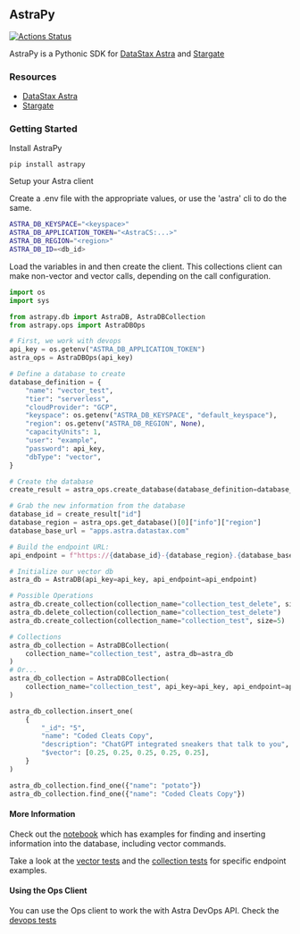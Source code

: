 ## AstraPy

[![Actions Status](https://github.com/datastax/astrapy/workflows/Tests/badge.svg)](https://github.com/datastax/astrapy/actions)

AstraPy is a Pythonic SDK for [DataStax Astra](https://astra.datastax.com) and [Stargate](https://stargate.io/)

### Resources

- [DataStax Astra](https://astra.datastax.com)
- [Stargate](https://stargate.io/)

### Getting Started

Install AstraPy

```shell
pip install astrapy
```

Setup your Astra client

Create a .env file with the appropriate values, or use the 'astra' cli to do the same.

```bash
ASTRA_DB_KEYSPACE="<keyspace>"
ASTRA_DB_APPLICATION_TOKEN="<AstraCS:...>"
ASTRA_DB_REGION="<region>"
ASTRA_DB_ID=<db_id>
```

Load the variables in and then create the client. This collections client can make non-vector and vector calls, depending on the call configuration.

```python
import os
import sys

from astrapy.db import AstraDB, AstraDBCollection
from astrapy.ops import AstraDBOps

# First, we work with devops
api_key = os.getenv("ASTRA_DB_APPLICATION_TOKEN")
astra_ops = AstraDBOps(api_key)

# Define a database to create
database_definition = {
    "name": "vector_test",
    "tier": "serverless",
    "cloudProvider": "GCP",
    "keyspace": os.getenv("ASTRA_DB_KEYSPACE", "default_keyspace"),
    "region": os.getenv("ASTRA_DB_REGION", None),
    "capacityUnits": 1,
    "user": "example",
    "password": api_key,
    "dbType": "vector",
}

# Create the database
create_result = astra_ops.create_database(database_definition=database_definition)

# Grab the new information from the database
database_id = create_result["id"]
database_region = astra_ops.get_database()[0]["info"]["region"]
database_base_url = "apps.astra.datastax.com"

# Build the endpoint URL:
api_endpoint = f"https://{database_id}-{database_region}.{database_base_url}"

# Initialize our vector db
astra_db = AstraDB(api_key=api_key, api_endpoint=api_endpoint)

# Possible Operations
astra_db.create_collection(collection_name="collection_test_delete", size=5)
astra_db.delete_collection(collection_name="collection_test_delete")
astra_db.create_collection(collection_name="collection_test", size=5)

# Collections
astra_db_collection = AstraDBCollection(
    collection_name="collection_test", astra_db=astra_db
)
# Or...
astra_db_collection = AstraDBCollection(
    collection_name="collection_test", api_key=api_key, api_endpoint=api_endpoint
)

astra_db_collection.insert_one(
    {
        "_id": "5",
        "name": "Coded Cleats Copy",
        "description": "ChatGPT integrated sneakers that talk to you",
        "$vector": [0.25, 0.25, 0.25, 0.25, 0.25],
    }
)

astra_db_collection.find_one({"name": "potato"})
astra_db_collection.find_one({"name": "Coded Cleats Copy"})
```

#### More Information

Check out the [notebook](https://colab.research.google.com/github/synedra/astra_vector_examples/blob/main/notebook/vector.ipynb#scrollTo=f04a1806) which has examples for finding and inserting information into the database, including vector commands.

Take a look at the [vector tests](https://github.com/datastax/astrapy/blob/master/tests/astrapy/test_collections.py) and the [collection tests](https://github.com/datastax/astrapy/blob/master/tests/astrapy/test_collections.py) for specific endpoint examples.

#### Using the Ops Client

You can use the Ops client to work the with Astra DevOps API. Check the [devops tests](https://github.com/datastax/astrapy/blob/master/tests/astrapy/test_devops.py)
